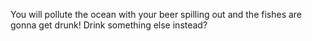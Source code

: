 You will pollute the ocean with your beer spilling out and the fishes are gonna
get drunk! Drink something else instead?